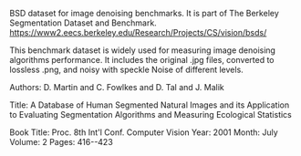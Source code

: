 BSD dataset for image denoising benchmarks. It is part of The Berkeley Segmentation Dataset and Benchmark.
https://www2.eecs.berkeley.edu/Research/Projects/CS/vision/bsds/

This benchmark dataset is widely used for measuring image denoising algorithms performance. It includes the original .jpg files, converted to lossless .png, and noisy with speckle Noise of different levels.

Authors: D. Martin and C. Fowlkes and D. Tal and J. Malik

Title: A Database of Human Segmented Natural Images and its Application to Evaluating Segmentation Algorithms and Measuring Ecological Statistics

Book Title: Proc. 8th Int'l Conf. Computer Vision Year: 2001 Month: July Volume: 2 Pages: 416--423
